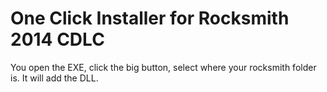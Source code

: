 # One Click Installer for Rocksmith 2014 CDLC

You open the EXE, click the big button, select where your rocksmith folder is. It will add the DLL.
